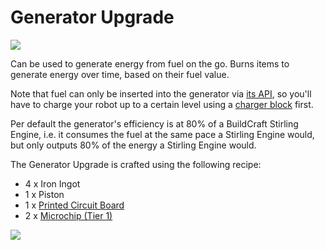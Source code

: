 # Generator Upgrade

![](https://ocdoc.cil.li/_media/items:generator_upgrade.png)

Can be used to generate energy from fuel on the go. Burns items to
generate energy over time, based on their fuel value.

Note that fuel can only be inserted into the generator via [its
API](/component/generator), so you'll have to charge your robot up to a
certain level using a [charger block](/block/charger) first.

Per default the generator's efficiency is at 80% of a BuildCraft
Stirling Engine, i.e. it consumes the fuel at the same pace a Stirling
Engine would, but only outputs 80% of the energy a Stirling Engine
would.

The Generator Upgrade is crafted using the following recipe:

- 4 x Iron Ingot
- 1 x Piston
- 1 x [Printed Circuit Board](/item/materials)
- 2 x [Microchip (Tier 1)](/item/materials)

![](https://ocdoc.cil.li/_media/recipes:items:generatorupgrade.png)